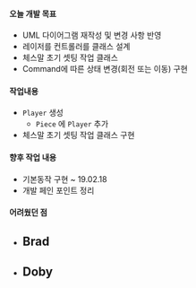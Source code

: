 #### 오늘 개발 목표

- UML 다이어그램 재작성 및 변경 사항 반영
- 레이저를 컨트롤러를 클래스 설계
- 체스말 초기 셋팅 작업 클래스
- Command에 따른 상태 변경(회전 또는 이동) 구현



#### 작업내용

- `Player` 생성
  - `Piece` 에 `Player` 추가
- 체스말 초기 셋팅 작업 클래스 구현



#### 향후 작업 내용

- 기본동작 구현 ~ 19.02.18
- 개발 페인 포인트 정리



#### 어려웠던 점

- Brad
  - 
- Doby
  - 